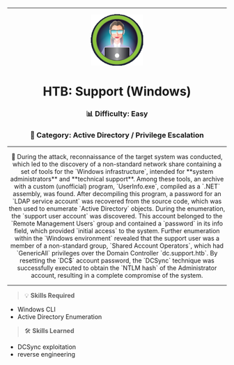 
---
<div align="center">

<img src="./screenshots/support_icon.png" alt="logo" width="120"/>

# HTB: Support (Windows)

### 📊 Difficulty: **Easy**
### 📁 Category: Active Directory / Privilege Escalation

</div>

---

<p align="center">
🔎 During the attack, reconnaissance of the target system was conducted, which led to the discovery of a non-standard network share containing a set of tools for the `Windows infrastructure`,
intended for **system administrators** and **technical support**. Among these tools, an archive with a custom (unofficial) program, `UserInfo.exe`, compiled as a `.NET` assembly, was found.
After decompiling this program, a password for an `LDAP service account` was recovered from the source code, which was then used to enumerate `Active Directory` objects. During the enumeration,
the `support user account` was discovered. This account belonged to the `Remote Management Users` group and contained a `password` in its info field, which provided `initial access` to the system.
Further enumeration within the `Windows environment` revealed that the support user was a member of a non-standard group, `Shared Account Operators`, which had `GenericAll` privileges over the
Domain Controller `dc.support.htb`. By resetting the `DC$` account password, the `DCSync` technique was successfully executed to obtain the `NTLM hash` of the Administrator account, resulting in a
complete compromise of the system.
</p>

---

> 💡 **Skills Required**
- Windows CLI
- Active Directory Enumeration

> 🛠️ **Skills Learned**
- DCSync exploitation
- reverse engineering
